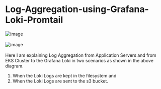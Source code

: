 # Log-Aggregation-using-Grafana-Loki-Promtail
![image](https://github.com/user-attachments/assets/d2db3464-9e1e-46c0-835b-ec47db174802)
<br></br>
![image](https://github.com/user-attachments/assets/ed0d1354-563a-42d7-af30-96ca1578b646)
<br></br>
Here I am explaining Log Aggregation from Application Servers and from EKS Cluster to the Grafana Loki in two scenarios as shown in the above diagram.
1. When the Loki Logs are kept in the filesystem and
2. When the Loki Logs are sent to the s3 bucket. 

